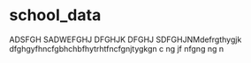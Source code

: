 # school_data
ADSFGH
SADWEFGHJ
DFGHJK
DFGHJ
SDFGHJNMdefrgthygjk
dfghgyfhncfgbhchbfhytrhtfncfgnjtygkgn c
ng
jf
nfgng
ng
n
